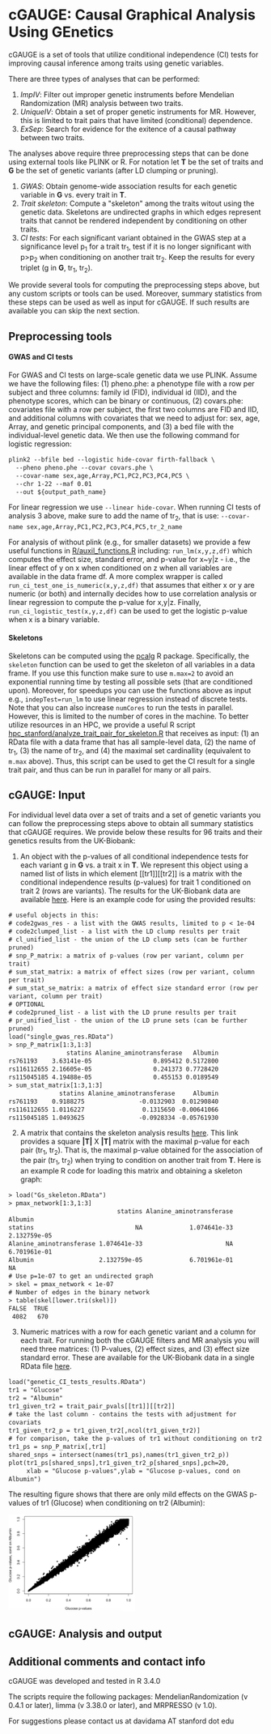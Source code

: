 # cGAUGE: Causal Graphical Analysis Using GEnetics

cGAUGE is a set of tools that utilize conditional independence (CI) tests for improving causal inference among traits using genetic variables. 

There are three types of analyses that can be performed:
1. <em>ImpIV</em>: Filter out improper genetic instruments before Mendelian Randomization (MR) analysis between two traits. 
1. <em>UniqueIV</em>: Obtain a set of proper genetic instruments for MR. However, this is limited to trait pairs that have limited (conditional) dependence.
1. <em>ExSep</em>: Search for evidence for the exitence of a causal pathway between two traits.

The analyses above require three preprocessing steps that can be done using external tools like PLINK or R. For notation let **T** be the set of traits and **G** be the set of genetic variants (after LD clumping or pruning).
1. <em>GWAS</em>: Obtain genome-wide association results for each genetic variable in **G** vs. every trait in **T**.
1. <em>Trait skeleton</em>: Compute a "skeleton" among the traits witout using the genetic data. Skeletons are undirected graphs in which edges represent traits that cannot be rendered independent by conditioning on other traits.
1. <em>CI tests</em>: For each significant variant obtained in the GWAS step at a significance level p<sub>1</sub> for a trait tr<sub>1</sub>, test if it is no longer significant with p>p<sub>2</sub> when conditioning on another trait tr<sub>2</sub>. Keep the results for every triplet (g in **G**, tr<sub>1</sub>, tr<sub>2</sub>).

We provide several tools for computing the preprocessing steps above, but any custom scripts or tools can be used. Moreover, summary statistics from these steps can be used as well as input for cGAUGE. If such results are available you can skip the next section. 

## Preprocessing tools

#### GWAS and CI tests

For GWAS and CI tests on large-scale genetic data we use PLINK. Assume we have the following files: (1) pheno.phe: a phenotype file with a row per subject and three columns: family id (FID), individual id (IID), and the phenotype scores, which can be binary or continuous, (2) covars.phe: covariates file with a row per subject, the first two columns are FID and IID, and additional columns with covariates that we need to adjust for: sex, age, Array, and genetic principal components, and (3) a bed file with the individual-level genetic data. We then use the following command for logistic regression:
```
plink2 --bfile bed --logistic hide-covar firth-fallback \ 
  --pheno pheno.phe --covar covars.phe \
  --covar-name sex,age,Array,PC1,PC2,PC3,PC4,PC5 \
  --chr 1-22 --maf 0.01 
  --out ${output_path_name}
```
For linear regression we use `--linear hide-covar`. When running CI tests of analysis 3 above, make sure to add the name of tr<sub>2</sub>, that is use: `--covar-name sex,age,Array,PC1,PC2,PC3,PC4,PC5,tr_2_name`

For analysis of without plink (e.g., for smaller datasets) we provide a few useful functions in [R/auxil_functions.R](R/auxil_functions.R) including: `run_lm(x,y,z,df)` which computes the effect size, standard error, and p-value for x~y|z - i.e., the linear effect of y on x when conditioned on z when all variables are available in the data frame df. A more complex wrapper is called `run_ci_test_one_is_numeric(x,y,z,df)` that assumes that either x or y are numeric (or both) and internally decides how to use correlation analysis or linear regression to compute the p-value for x,y|z. Finally, `run_ci_logistic_test(x,y,z,df)` can be used to get the logistic p-value when x is a binary variable.

#### Skeletons

Skeletons can be computed using the [pcalg](https://cran.r-project.org/web/packages/pcalg/index.html) R package. Specifically, the `skeleton` function can be used to get the skeleton of all variables in a data frame. If you use this function make sure to use `m.max=2` to avoid an exponential running time by testing all possible sets (that are conditioned upon). Moreover, for speedups you can use the functions above as input e.g., `indepTest=run_lm` to use linear regression instead of discrete tests. Note that you can also increase `numCores` to run the tests in parallel. However, this is limited to the number of cores in the machine. To better utilize resources in an HPC, we provide a useful R script [hpc_stanford/analyze_trait_pair_for_skeleton.R](hpc_stanford/analyze_trait_pair_for_skeleton.R) that receives as input: (1) an RData file with a data frame that has all sample-level data, (2) the name of tr<sub>1</sub>, (3) the name of tr<sub>2</sub>, and (4) the maximal set cardinallity (equivalent to `m.max` above). Thus, this script can be used to get the CI result for a single trait pair, and thus can be run in parallel for many or all pairs. 

## cGAUGE: Input

For individual level data over a set of traits and a set of genetic variants you can follow the preprocessing steps above to obtain all summary statistics that cGAUGE requires. We provide below these results for 96 traits and their genetics results from the UK-Biobank:

1. An object with the p-values of all conditional independence tests for each variant g in **G** vs. a trait x in **T**. We represent this object using a named list of lists in which element [[tr1]][[tr2]] is a matrix with the conditional independence results (p-values) for trait 1 conditioned on trait 2 (rows are variants). The results for the UK-Biobank data are available [here](https://drive.google.com/file/d/1XNZSYlDnepnPdLgG5qBrtTHrlo2Yq7IG/view?usp=sharing). Here is an example code for using the provided results:
```
# useful objects in this:
# code2gwas_res - a list with the GWAS results, limited to p < 1e-04
# code2clumped_list - a list with the LD clump results per trait
# cl_unified_list - the union of the LD clump sets (can be further pruned)
# snp_P_matrix: a matrix of p-values (row per variant, column per trait)
# sum_stat_matrix: a matrix of effect sizes (row per variant, column per trait)
# sum_stat_se_matrix: a matrix of effect size standard error (row per variant, column per trait)
# OPTIONAL
# code2pruned_list - a list with the LD prune results per trait
# pr_unified_list - the union of the LD prune sets (can be further pruned)
load("single_gwas_res.RData")
> snp_P_matrix[1:3,1:3]
                statins Alanine_aminotransferase   Albumin
rs761193    3.63141e-05                 0.895412 0.5172800
rs116112655 2.16605e-05                 0.241373 0.7728420
rs115045185 4.19488e-05                 0.455153 0.0189549
> sum_stat_matrix[1:3,1:3]
              statins Alanine_aminotransferase     Albumin
rs761193    0.9188275               -0.0132903  0.01290840
rs116112655 1.0116227                0.1315650 -0.00641066
rs115045185 1.0493625               -0.0928334 -0.05761930
```

2. A matrix that contains the skeleton analysis results [here](https://drive.google.com/file/d/1CGav4eGQLi-G1zCdqyrSXbGL8b_aseGM/view?usp=sharing). This link provides a square **|T|** X **|T|** matrix with the maximal p-value for each pair (tr<sub>1</sub>, tr<sub>2</sub>). That is, the maximal p-value obtained for the association of the pair (tr<sub>1</sub>, tr<sub>2</sub>) when trying to condition on another trait from **T**. Here is an example R code for loading this matrix and obtaining a skeleton graph:
```
> load("Gs_skeleton.RData")
> pmax_network[1:3,1:3]
                              statins Alanine_aminotransferase      Albumin
statins                            NA             1.074641e-33 2.132759e-05
Alanine_aminotransferase 1.074641e-33                       NA 6.701961e-01
Albumin                  2.132759e-05             6.701961e-01           NA
# Use p=1e-07 to get an undirected graph
> skel = pmax_network < 1e-07
# Number of edges in the binary network
> table(skel[lower.tri(skel)])
FALSE  TRUE 
 4082   670 
```
3. Numeric matrices with a row for each genetic variant and a column for each trait. For running both the cGAUGE filters and MR analysis you will need three matrices: (1) P-values, (2) effect sizes, and (3) effect size standard error. These are available for the UK-Biobank data in a single RData file [here](https://drive.google.com/file/d/1XNZSYlDnepnPdLgG5qBrtTHrlo2Yq7IG/view?usp=sharing).

```
load("genetic_CI_tests_results.RData")
tr1 = "Glucose"
tr2 = "Albumin"
tr1_given_tr2 = trait_pair_pvals[[tr1]][[tr2]]
# take the last column - contains the tests with adjustment for covariats
tr1_given_tr2_p = tr1_given_tr2[,ncol(tr1_given_tr2)]
# for comparison, take the p-values of tr1 without conditioning on tr2
tr1_ps = snp_P_matrix[,tr1]
shared_snps = intersect(names(tr1_ps),names(tr1_given_tr2_p))
plot(tr1_ps[shared_snps],tr1_given_tr2_p[shared_snps],pch=20,
     xlab = "Glucose p-values",ylab = "Glucose p-values, cond on Albumin")
```
The resulting figure shows that there are only mild effects on the GWAS p-values of tr1 (Glucose) when conditioning on tr2 (Albumin):


<img src="figures/gluc_cond_albumin.png" width="250">

## cGAUGE: Analysis and output




## Additional comments and contact info

cGAUGE was developed and tested in R 3.4.0

The scripts require the following packages: MendelianRandomization (v 0.4.1 or later), limma (v 3.38.0 or later), and MRPRESSO (v 1.0).

For suggestions please contact us at davidama AT stanford dot edu


